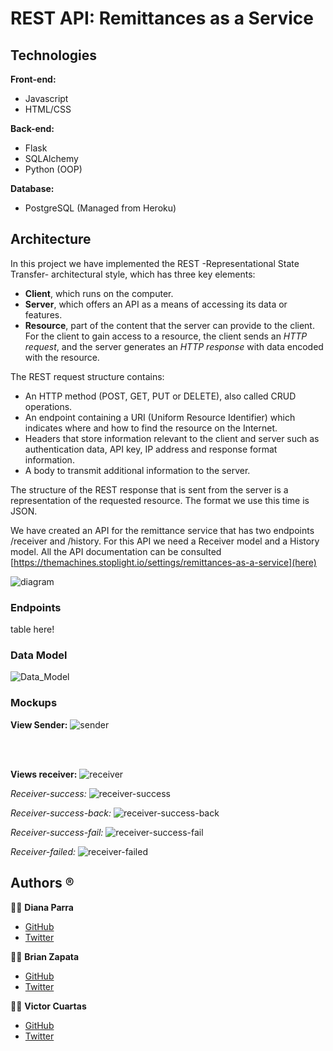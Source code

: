 # REST API: Remittances as a Service

## Technologies

**Front-end:**

- Javascript
- HTML/CSS

**Back-end:**

- Flask
- SQLAlchemy
- Python (OOP)

**Database:**

- PostgreSQL (Managed from Heroku)

## Architecture

In this project we have implemented the REST -Representational State Transfer- architectural style, which has three key elements:

- **Client**, which runs on the computer.
- **Server**, which offers an API as a means of accessing its data or features.
- **Resource**, part of the content that the server can provide to the client. For the client to gain access to a resource, the client sends an _HTTP request_, and the server generates an _HTTP response_ with data encoded with the resource.

The REST request structure contains:

- An HTTP method (POST, GET, PUT or DELETE), also called CRUD operations.
- An endpoint containing a URI (Uniform Resource Identifier) which indicates where and how to find the resource on the Internet.
- Headers that store information relevant to the client and server such as authentication data, API key, IP address and response format information.
- A body to transmit additional information to the server.

The structure of the REST response that is sent from the server is a representation of the requested resource. The format we use this time is JSON.

We have created an API for the remittance service that has two endpoints /receiver and /history. For this API we need a Receiver model and a History model. All the API documentation can be consulted [https://themachines.stoplight.io/settings/remittances-as-a-service](here)

![diagram](img/rest_api_arch.png)

### Endpoints

table here!

### Data Model

![Data_Model](img/data_model.png)

### Mockups

**View Sender:**
![sender](img/sender.png)

<br></br>

**Views receiver:**
![receiver](img/receiver.png)

_Receiver-success:_
![receiver-success](img/receiver-success.png)

*Receiver-success-back:*
![receiver-success-back](img/success-return.png)

*Receiver-success-fail:*
![receiver-success-fail](img/collect_failed.png)

*Receiver-failed:*
![receiver-failed](img/receiver-failed.png)

## Authors :registered:
:woman_technologist: **Diana Parra**
* [GitHub](https://github.com/dianaparr)
* [Twitter](https://twitter.com/dianaparra017)

:man_technologist: **Brian Zapata**
* [GitHub](https://github.com/brian-1989)
* [Twitter](https://twitter.com/BrianZa03390210)

:man_technologist: **Victor Cuartas**
* [GitHub](https://github.com/vicuartas230/)
* [Twitter](https://twitter.com/vicuartas230)
